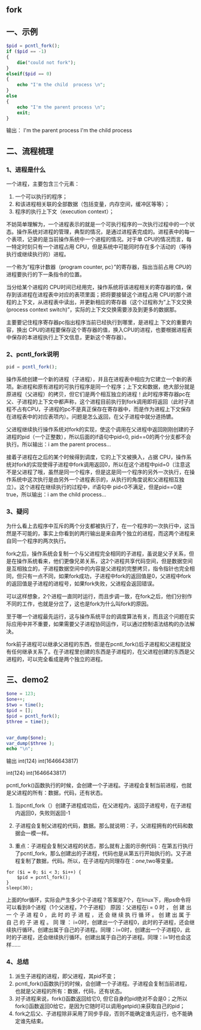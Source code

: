 ## fork
## 一、示例
```php
$pid = pcntl_fork();
if ($pid == -1)
{
    die("could not fork");
}
elseif($pid == 0)
{
    echo "I'm the child  process \n";
}
else
{
    echo "I'm the parent process \n";
    exit;
}
```
输出：
I'm the parent process 
I'm the child  process 

## 二、流程梳理

### 1、进程是什么
一个进程，主要包含三个元素：
 
1. 一个可以执行的程序；
2. 和该进程相关联的全部数据（包括变量，内存空间，缓冲区等等）；
3. 程序的执行上下文（execution context）；
 
不妨简单理解为，一个进程表示的就是一个可执行程序的一次执行过程中的一个状态。操作系统对进程的管理，典型的情况，是通过进程表完成的。进程表中的每一个表项，记录的是当前操作系统中一个进程的情况。对于单 CPU的情况而言，每一特定时刻只有一个进程占用 CPU，但是系统中可能同时存在多个活动的（等待执行或继续执行的）进程。
 
一个称为”程序计数器（program counter, pc）”的寄存器，指出当前占用 CPU的进程要执行的下一条指令的位置。
 
当分给某个进程的 CPU时间已经用完，操作系统将该进程相关的寄存器的值，保存到该进程在进程表中对应的表项里面；把将要接替这个进程占用 CPU的那个进程的上下文，从进程表中读出，并更新相应的寄存器（这个过程称为”上下文交换(process context switch)”，实际的上下文交换需要涉及到更多的数据那。

主要要记住程序寄存器pc指出程序当前已经执行到哪里，是进程上 下文的重要内容，换出 CPU的进程要保存这个寄存器的值，换入CPU的进程，也要根据进程表中保存的本进程执行上下文信息，更新这个寄存器）。
 
### 2、pcntl_fork说明
```php
pid = pcntl_fork();
```
操作系统创建一个新的进程（子进程），并且在进程表中相应为它建立一个新的表项。新进程和原有进程的可执行程序是同一个程序；上下文和数据，绝大部分就是原进程（父进程）的拷贝，但它们是两个相互独立的进程！此时程序寄存器pc在父、子进程的上下文中都声称，这个进程目前执行到fork调用即将返回（此时子进程不占有CPU，子进程的pc不是真正保存在寄存器中，而是作为进程上下文保存在进程表中的对应表项内）。问题是怎么返回，在父子进程中就分道扬镳。
 
父进程继续执行操作系统对fork的实现，使这个调用在父进程中返回刚刚创建的子进程的pid（一个正整数），所以后面的if语句中pid<0, pid==0的两个分支都不会执行。所以输出：i am the parent process…
 
接着子进程在之后的某个时候得到调度，它的上下文被换入，占据 CPU，操作系统对fork的实现使得子进程中fork调用返回0，所以在这个进程中pid=0（注意这不是父进程了哦，虽然是同一个程序，但是这是同一个程序的另外一次执行，在操作系统中这次执行是由另外一个进程表示的，从执行的角度说和父进程相互独立）。这个进程在继续执行的过程中，if语句中 pid<0不满足，但是pid==0是true，所以输出：i am the child process…
 
### 3、疑问
为什么看上去程序中互斥的两个分支都被执行了，在一个程序的一次执行中，这当然是不可能的，事实上你看到的两行输出是来自两个独立的进程，而这两个进程来自同一个程序的两次执行。

fork之后，操作系统会复制一个与父进程完全相同的子进程，虽说是父子关系，但是在操作系统看来，他们更像兄弟关系，这2个进程共享代码空间，但是数据空间是互相独立的，子进程数据空间中的内容是父进程的完整拷贝，指令指针也完全相同，但只有一点不同，如果fork成功，子进程中fork的返回值是0，父进程中fork的返回值是子进程的进程号，如果fork失败，父进程会返回错误。

可以这样想象，2个进程一直同时运行，而且步调一致，在fork之后，他们分别作不同的工作，也就是分岔了，这也是fork为什么叫fork的原因。

至于哪一个进程最先运行，这与操作系统平台的调度算法有关，而且这个问题在实际应用中并不重要，如果需要父子进程协同运作，可以通过控制语法结构的办法解决。
 
fork前子进程可以继承父进程的东西，但是在pcntl_fork()后子进程和父进程就没有任何继承关系了。在子进程里创建的东西是子进程的，在父进程创建的东西是父进程的，可以完全看成是两个独立的进程。

## 三、demo2
```php
$one = 123;
$one++;
$two = time();
$pid = [];
$pid = pcntl_fork();
$three = time();


var_dump($one);
var_dump($three );
echo "\n";
```
输出
int(124)
int(1646643817)

int(124)
int(1646643817)


pcntl_fork()函数执行的时候，会创建一个子进程。子进程会复制当前进程，也就是父进程的所有：数据，代码，还有状态。

1. 当pcntl_fork（）创建子进程成功后，在父进程内，返回子进程号，在子进程内返回0，失败则返回-1

2. 子进程会复制父进程的代码，数据。那么就说明：子，父进程拥有的代码和数据会一模一样。

3. 重点：子进程会复制父进程的状态，那么就有上面的示例代码：在第五行执行了pcntl_fork，那么创建出的子进程，代码也是从第五行开始执行的。又子进程复制了数据，代码。所以，在子进程内同理存在：$one,$two等变量。

```
for ($i = 0; $i < 3; $i++) {
    $pid = pcntl_fork();
}
sleep(30);
```
上面的for循环，实际会产生多少个子进程？答案是7个，在linux下，用ps命令将可以看到8个进程（1个父进程，7个子进程）
原因：父进程在i = 0 时 ， 创 建 出 一 个 子 进 程 0 ， 此 时 的 子 进 程 ， 还 会 继 续 执 行 循 环 。 创 建 出 属 于 自 己 的 子 进 程 。 同 理 ： i=0时，创建出一个子进程0，此时的子进程，还会继续执行循环。创建出属于自己的子进程。同理：i=0时，创建出一个子进程0，此时的子进程，还会继续执行循环。创建出属于自己的子进程。同理：i=1时也会这样……
 

### 4、总结
1. 派生子进程的进程，即父进程，其pid不变；
2. pcntl_fork()函数执行的时候，会创建一个子进程。子进程会复制当前进程，也就是父进程的所有：数据，代码，还有状态。
3. 对子进程来说，fork()函数返回给它0, 但它自身的pid绝对不会是0；之所以fork()函数返回0给它，是因为它随时可以调用getpid()来获取自己的pid；
4. fork之后父、子进程除非采用了同步手段，否则不能确定谁先运行，也不能确定谁先结束。
 

